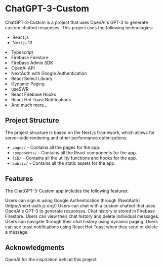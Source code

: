 <h1>ChatGPT-3-Custom</h1>
<p>ChatGPT-3-Custom is a project that uses OpenAI's GPT-3 to generate custom chatbot responses. This project uses the following technologies:</p>

  - React.js
  - Next.js 13
  <li>Typescript</li>
  <li>Firebase Firestore</li>
  <li>Firebase Admin SDK</li>
  <li>OpenAI API</li>
  <li>NextAuth with Google Authentication</li>
  <li>React Select Library</li>
  <li>Dynamic Paging</li>
  <li>useSWR</li>
  <li>React Firebase Hooks</li>
  <li>React Hot Toast Notifications</li>
  <li>And much more...</li>
</ul>
<h2>Project Structure</h2>
<p>The project structure is based on the Next.js framework, which allows for server-side rendering and other performance optimizations.</p>
<ul>
  <li><code>pages/</code> - Contains all the pages for the app.</li>
  <li><code>components/</code> - Contains all the React components for the app.</li>
  <li><code>lib/</code> - Contains all the utility functions and hooks for the app.</li>
  <li><code>public/</code> - Contains all the static assets for the app.</li>
</ul>
<h2>Features</h2>
<p>The ChatGPT-3-Custom app includes the following features:</p>
    Users can sign in using Google Authentication through [NextAuth](https://next-auth.js.org/)
    Users can chat with a custom chatbot that uses OpenAI's GPT-3 to generate responses.
    Chat history is stored in Firebase Firestore.
    Users can view their chat history and delete individual messages.
    Users can navigate through their chat history using dynamic paging.
    Users can see toast notifications using React Hot Toast when they send or delete a message.
<h2>Acknowledgments</h2>
<p>OpenAI for the inspiration behind this project</p>

